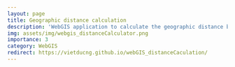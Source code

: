 ```yaml
---
layout: page
title: Geographic distance calculation
description: 'WebGIS application to calculate the geographic distance between 2 points on the Earth surface'
img: assets/img/webgis_distanceCalculator.png
importance: 3
category: WebGIS
redirect: https://vietducng.github.io/webGIS_distanceCaculation/
---
```

